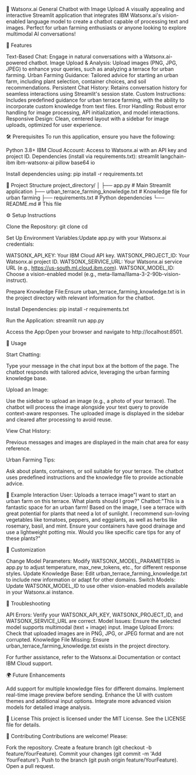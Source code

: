 🌱 Watsonx.ai General Chatbot with Image Upload
A visually appealing and interactive Streamlit application that integrates IBM Watsonx.ai's vision-enabled language model to create a chatbot capable of processing text and images. Perfect for urban farming enthusiasts or anyone looking to explore multimodal AI conversations!

🚀 Features

Text-Based Chat: Engage in natural conversations with a Watsonx.ai-powered chatbot.
Image Upload & Analysis: Upload images (PNG, JPG, JPEG) to enhance your queries, such as analyzing a terrace for urban farming.
Urban Farming Guidance: Tailored advice for starting an urban farm, including plant selection, container choices, and soil recommendations.
Persistent Chat History: Retains conversation history for seamless interactions using Streamlit's session state.
Custom Instructions: Includes predefined guidance for urban terrace farming, with the ability to incorporate custom knowledge from text files.
Error Handling: Robust error handling for image processing, API initialization, and model interactions.
Responsive Design: Clean, centered layout with a sidebar for image uploads, optimized for user experience.


🛠️ Prerequisites
To run this application, ensure you have the following:

Python 3.8+
IBM Cloud Account: Access to Watsonx.ai with an API key and project ID.
Dependencies (install via requirements.txt):
streamlit
langchain-ibm
ibm-watsonx-ai
pillow
base64
io



Install dependencies using:
pip install -r requirements.txt


📂 Project Structure
project_directory/
│
├── app.py                          # Main Streamlit application
├── urban_terrace_farming_knowledge.txt  # Knowledge file for urban farming
├── requirements.txt                # Python dependencies
└── README.md                       # This file


⚙️ Setup Instructions

Clone the Repository:
git clone <repository-url>
cd <repository-directory>


Set Up Environment Variables:Update app.py with your Watsonx.ai credentials:

WATSONX_API_KEY: Your IBM Cloud API key.
WATSONX_PROJECT_ID: Your Watsonx.ai project ID.
WATSONX_SERVICE_URL: Your Watsonx.ai service URL (e.g., https://us-south.ml.cloud.ibm.com).
WATSONX_MODEL_ID: Choose a vision-enabled model (e.g., meta-llama/llama-3-2-90b-vision-instruct).


Prepare Knowledge File:Ensure urban_terrace_farming_knowledge.txt is in the project directory with relevant information for the chatbot.

Install Dependencies:
pip install -r requirements.txt


Run the Application:
streamlit run app.py


Access the App:Open your browser and navigate to http://localhost:8501.



🌟 Usage

Start Chatting:

Type your message in the chat input box at the bottom of the page.
The chatbot responds with tailored advice, leveraging the urban farming knowledge base.


Upload an Image:

Use the sidebar to upload an image (e.g., a photo of your terrace).
The chatbot will process the image alongside your text query to provide context-aware responses.
The uploaded image is displayed in the sidebar and cleared after processing to avoid reuse.


View Chat History:

Previous messages and images are displayed in the main chat area for easy reference.


Urban Farming Tips:

Ask about plants, containers, or soil suitable for your terrace.
The chatbot uses predefined instructions and the knowledge file to provide actionable advice.




🎨 Example Interaction
User: Uploads a terrace image"I want to start an urban farm on this terrace. What plants should I grow?"
Chatbot:"This is a fantastic space for an urban farm! Based on the image, I see a terrace with great potential for plants that need a lot of sunlight. I recommend sun-loving vegetables like tomatoes, peppers, and eggplants, as well as herbs like rosemary, basil, and mint. Ensure your containers have good drainage and use a lightweight potting mix. Would you like specific care tips for any of these plants?"

🔧 Customization

Change Model Parameters: Modify WATSONX_MODEL_PARAMETERS in app.py to adjust temperature, max_new_tokens, etc., for different response styles.
Update Knowledge Base: Edit urban_terrace_farming_knowledge.txt to include new information or adapt for other domains.
Switch Models: Update WATSONX_MODEL_ID to use other vision-enabled models available in your Watsonx.ai instance.


🐛 Troubleshooting

API Errors: Verify your WATSONX_API_KEY, WATSONX_PROJECT_ID, and WATSONX_SERVICE_URL are correct.
Model Issues: Ensure the selected model supports multimodal (text + image) input.
Image Upload Errors: Check that uploaded images are in PNG, JPG, or JPEG format and are not corrupted.
Knowledge File Missing: Ensure urban_terrace_farming_knowledge.txt exists in the project directory.

For further assistance, refer to the Watsonx.ai Documentation or contact IBM Cloud support.

🌍 Future Enhancements

Add support for multiple knowledge files for different domains.
Implement real-time image preview before sending.
Enhance the UI with custom themes and additional input options.
Integrate more advanced vision models for detailed image analysis.


📜 License
This project is licensed under the MIT License. See the LICENSE file for details.

🙌 Contributing
Contributions are welcome! Please:

Fork the repository.
Create a feature branch (git checkout -b feature/YourFeature).
Commit your changes (git commit -m 'Add YourFeature').
Push to the branch (git push origin feature/YourFeature).
Open a pull request.
